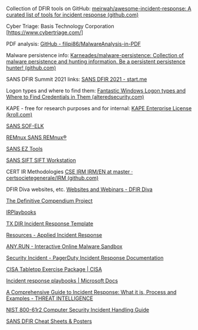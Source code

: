 Collection of DFIR tools on GitHub: [meirwah/awesome-incident-response: A curated list of tools for incident response (github.com)](https://github.com/meirwah/awesome-incident-response)

Cyber Triage: Basis Technology Corporation [https://www.cybertriage.com/]

PDF analysis: [GitHub - filipi86/MalwareAnalysis-in-PDF](https://github.com/filipi86/MalwareAnalysis-in-PDF)

Malware persistence info: [Karneades/malware-persistence: Collection of malware persistence and hunting information. Be a persistent persistence hunter! (github.com)](https://github.com/Karneades/malware-persistence)

SANS DFIR Summit 2021 links: [SANS DFIR 2021 - start.me](https://start.me/p/xbgNmz/sans-dfir-2021)

Logon types and where to find them: [Fantastic Windows Logon types and Where to Find Credentials in Them (alteredsecurity.com)](https://www.alteredsecurity.com/post/fantastic-windows-logon-types-and-where-to-find-credentials-in-them)

KAPE - free for research purposes and for internal: [KAPE Enterprise License (kroll.com)](https://www.kroll.com/en/services/cyber-risk/incident-response-litigation-support/kroll-artifact-parser-extractor-kape/enterprise-license)

[SANS SOF-ELK](https://www.sans.org/tools/sof-elk/)

[REMnux SANS REMnux®](https://www.sans.org/tools/remnux/)

[SANS EZ Tools](https://www.sans.org/tools/ez-tools/)

[SANS SIFT SIFT Workstation](https://www.sans.org/tools/sift-workstation/)

CERT IR Methodologies [CSE IRM IRM/EN at master · certsocietegenerale/IRM (github.com)](https://github.com/certsocietegenerale/IRM/tree/master/EN)

DFIR Diva websites, etc. [Websites and Webinars - DFIR Diva](https://dfirdiva.com/websites-and-webinars/)

[The Definitive Compendium Project](https://aboutdfir.com/)

[IRPlaybooks](https://www.incidentresponse.com/playbooks/)

[TX DIR Incident Response Template](https://dir.texas.gov/sites/default/files/Incident%20Response%20Template%202018.pdf)

[Resources - Applied Incident Response](https://www.appliedincidentresponse.com/resources/)

[ANY.RUN - Interactive Online Malware Sandbox](https://any.run/)

[Security Incident - PagerDuty Incident Response Documentation](https://response.pagerduty.com/during/security_incident_response/)

[CISA Tabletop Exercise Package | CISA](https://www.cisa.gov/publication/cisa-tabletop-exercise-package)

[Incident response playbooks | Microsoft Docs](https://docs.microsoft.com/en-us/security/compass/incident-response-playbooks)

[A Comprehensive Guide to Incident Response: What it is, Process and Examples - THREAT INTELLIGENCE](https://www.threatintelligence.com/blog/incident-response/)

[NIST 800-61r2 Computer Security Incident Handling Guide](https://nvlpubs.nist.gov/nistpubs/SpecialPublications/NIST.SP.800-61r2.pdf)

[SANS DFIR Cheat Sheets & Posters](https://www.sans.org/posters/?focus-area=digital-forensics)

